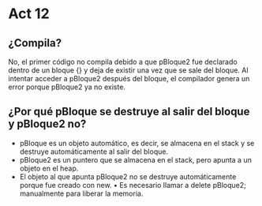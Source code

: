 # Act 12

## ¿Compila? 
No, el primer código no compila debido a que pBloque2 fue declarado dentro de un bloque {} y 
deja de existir una vez que se sale del bloque. Al intentar acceder a pBloque2 después del bloque, 
el compilador genera un error porque pBloque2 ya no existe.

## ¿Por qué pBloque se destruye al salir del bloque y pBloque2 no?
* pBloque es un objeto automático, es decir, se almacena en el stack y se destruye automáticamente al salir del bloque.
* pBloque2 es un puntero que se almacena en el stack, pero apunta a un objeto en el heap.
* El objeto al que apunta pBloque2 no se destruye automáticamente porque fue creado con new.
•	Es necesario llamar a delete pBloque2; manualmente para liberar la memoria. 
